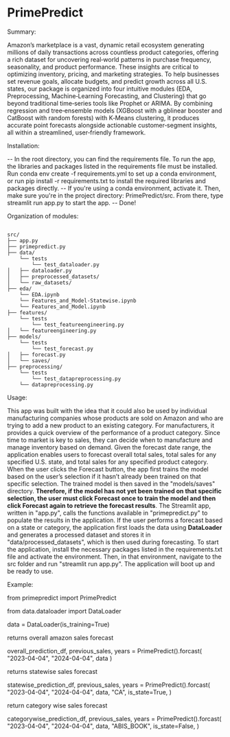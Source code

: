 # PrimePredict

Summary:

Amazon’s marketplace is a vast, dynamic retail ecosystem generating millions of daily transactions across countless product categories, offering a rich dataset for uncovering real‑world patterns in purchase frequency, seasonality, and product performance. These insights are critical to optimizing inventory, pricing, and marketing strategies. To help businesses set revenue goals, allocate budgets, and predict growth across all U.S. states, our package is organized into four intuitive modules (EDA, Preprocessing, Machine‑Learning Forecasting, and Clustering) that go beyond traditional time‑series tools like Prophet or ARIMA. By combining regression and tree‑ensemble models (XGBoost with a gblinear booster and CatBoost with random forests) with K‑Means clustering, it produces accurate point forecasts alongside actionable customer‑segment insights, all within a streamlined, user‑friendly framework.


Installation:

-- In the root directory, you can find the requirements file. To run the app, the libraries and packages listed in the requirements file must be installed.
Run conda env create -f requirements.yml to set up a conda environment, or
run pip install -r requirements.txt to install the required libraries and packages directly.
-- If you're using a conda environment, activate it. Then, make sure you're in the project directory: PrimePredict/src.
From there, type streamlit run app.py to start the app.
-- Done!

Organization of modules:

<pre><code>
src/
├── app.py
├── primepredict.py
├── data/
    └── tests
        └── test_dataloader.py
│   ├── dataloader.py
│   ├── preprocessed_datasets/
│   └── raw_datasets/
├── eda/
    └── EDA.ipynb
    └── Features_and_Model-Statewise.ipynb
    └── Features_and_Model.ipynb
├── features/
    └── tests
        └── test_featureengineering.py
│   └── featureengineering.py
├── models/
    └── tests
        └── test_forecast.py
│   ├── forecast.py
│   └── saves/
├── preprocessing/
    └── tests
        └── test_datapreprocessing.py
    └── datapreprocessing.py
</code></pre>


Usage:

This app was built with the idea that it could also be used by individual manufacturing companies whose products are sold on Amazon and who are trying to add a new product to an existing category. For manufacturers, it provides a quick overview of the performance of a product category. Since time to market is key to sales, they can decide when to manufacture and manage inventory based on demand. Given the forecast date range, the application enables users to forecast overall total sales, total sales for any specified U.S. state, and total sales for any specified product category. When the user clicks the Forecast button, the app first trains the model based on the user’s selection if it hasn’t already been trained on that specific selection. The trained model is then saved in the "models/saves" directory. **Therefore, if the model has not yet been trained on that specific selection, the user must click Forecast once to train the model and then click Forecast again to retrieve the forecast results**. The Streamlit app, written in "app.py", calls the functions available in "primepredict.py" to populate the results in the application. If the user performs a forecast based on a state or category, the application first loads the data using **DataLoader** and generates a processed dataset and stores it in "data/processed_datasets", which is then used during forecasting. To start the application, install the necessary packages listed in the requirements.txt file and activate the environment. Then, in that environment, navigate to the src folder and run "streamlit run app.py". The application will boot up and be ready to use.

Example:

from primepredict import PrimePredict

from data.dataloader import DataLoader

data = DataLoader(is_training=True)

returns overall amazon sales forecast

overall_prediction_df, previous_sales, years = PrimePredict().forcast(
        "2023-04-04", "2024-04-04", data
    )

returns statewise sales forecast

statewise_prediction_df, previous_sales, years = PrimePredict().forcast(
        "2023-04-04",
        "2024-04-04",
        data,
        "CA",
        is_state=True,
    )

return category wise sales forecast

categorywise_prediction_df, previous_sales, years = PrimePredict().forcast(
        "2023-04-04",
        "2024-04-04",
        data,
        "ABIS_BOOK",
        is_state=False,
    )
